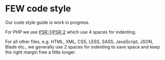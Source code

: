 # FEW code style
Our code style guide is work in progress.

For PHP we use [PSR-1](https://github.com/php-fig/fig-standards/blob/master/accepted/PSR-1-basic-coding-standard.md)/[PSR-2](https://github.com/php-fig/fig-standards/blob/master/accepted/PSR-2-coding-style-guide.md) which use 4 spaces for indenting.

For all other files, e.g. HTML, XML, CSS, LESS, SASS, JavaScript, JSON, Blade etc., we generally use 2 spaces for indenting to save space and keep the right margin free a little longer.
